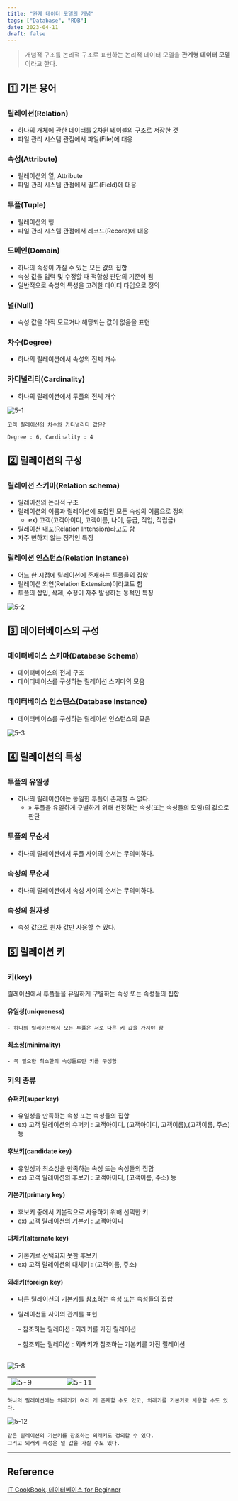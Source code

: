 ```yaml
---
title: "관계 데이터 모델의 개념"
tags: ["Database", "RDB"]
date: 2023-04-11
draft: false
---
```


> 개념적 구조를 논리적 구조로 표현하는 논리적 데이터 모델을 **관계형 데이터 모델**이라고 한다.

## :one: 기본 용어

### 릴레이션(Relation)

- 하나의 개체에 관한 데이터를 2차원 테이블의 구조로 저장한 것
- 파일 관리 시스템 관점에서 파일(File)에 대응

### 속성(Attribute)

- 릴레이션의 열, Attribute
- 파일 관리 시스템 관점에서 필드(Field)에 대응

### 투플(Tuple)

- 릴레이션의 행
- 파일 관리 시스템 관점에서 레코드(Record)에 대응

### 도메인(Domain)

- 하나의 속성이 가질 수 있는 모든 값의 집합
- 속성 값을 입력 및 수정할 때 적합성 판단의 기준이 됨
- 일반적으로 속성의 특성을 고려한 데이터 타입으로 정의

### 널(Null)

- 속성 값을 아직 모르거나 해당되는 값이 없음을 표현

### 차수(Degree)

- 하나의 릴레이션에서 속성의 전체 개수

### 카디널리티(Cardinality)

- 하나의 릴레이션에서 투플의 전체 개수

![5-1](https://raw.githubusercontent.com/yhuj79/blog-assets/main/230411/5-1.png)

    고객 릴레이션의 차수와 카디널리티 값은?

    Degree : 6, Cardinality : 4

## :two: 릴레이션의 구성

### 릴레이션 스키마(Relation schema)

- 릴레이션의 논리적 구조
- 릴레이션의 이름과 릴레이션에 포함된 모든 속성의 이름으로 정의
  - ex) 고객(고객아이디, 고객이름, 나이, 등급, 직업, 적립금)
- 릴레이션 내포(Relation Intension)라고도 함
- 자주 변하지 않는 정적인 특징

### 릴레이션 인스턴스(Relation Instance)

- 어느 한 시점에 릴레이션에 존재하는 투플들의 집합
- 릴레이션 외연(Relation Extension)이라고도 함
- 투플의 삽입, 삭제, 수정이 자주 발생하는 동적인 특징

![5-2](https://raw.githubusercontent.com/yhuj79/blog-assets/main/230411/5-2.png)

## :three: 데이터베이스의 구성

### 데이터베이스 스키마(Database Schema)

- 데이터베이스의 전체 구조
- 데이터베이스를 구성하는 릴레이션 스키마의 모음

### 데이터베이스 인스턴스(Database Instance)

- 데이터베이스를 구성하는 릴레이션 인스턴스의 모음

![5-3](https://raw.githubusercontent.com/yhuj79/blog-assets/main/230411/5-3.png)

## :four: 릴레이션의 특성

### 투플의 유일성

- 하나의 릴레이션에는 동일한 투플이 존재할 수 없다.
  - » 투플을 유일하게 구별하기 위해 선정하는 속성(또는 속성들의 모임)의 값으로 판단

### 투플의 무순서

- 하나의 릴레이션에서 투플 사이의 순서는 무의미하다.

### 속성의 무순서

- 하나의 릴레이션에서 속성 사이의 순서는 무의미하다.

### 속성의 원자성

- 속성 값으로 원자 값만 사용할 수 있다.

## :five: 릴레이션 키

### 키(key)

릴레이션에서 투플들을 유일하게 구별하는 속성 또는 속성들의 집합

#### 유일성(uniqueness)

    - 하나의 릴레이션에서 모든 투플은 서로 다른 키 값을 가져야 함

#### 최소성(minimality)

    - 꼭 필요한 최소한의 속성들로만 키를 구성함

### 키의 종류

#### 슈퍼키(super key)

- 유일성을 만족하는 속성 또는 속성들의 집합
- ex) 고객 릴레이션의 슈퍼키 : 고객아이디, (고객아이디, 고객이름),(고객이름, 주소) 등

#### 후보키(candidate key)

- 유일성과 최소성을 만족하는 속성 또는 속성들의 집합
- ex) 고객 릴레이션의 후보키 : 고객아이디, (고객이름, 주소) 등

#### 기본키(primary key)

- 후보키 중에서 기본적으로 사용하기 위해 선택한 키
- ex) 고객 릴레이션의 기본키 : 고객아이디

#### 대체키(alternate key)

- 기본키로 선택되지 못한 후보키
- ex) 고객 릴레이션의 대체키 : (고객이름, 주소)

#### 외래키(foreign key)

- 다른 릴레이션의 기본키를 참조하는 속성 또는 속성들의 집합
- 릴레이션들 사이의 관계를 표현

  – 참조하는 릴레이션 : 외래키를 가진 릴레이션

  – 참조되는 릴레이션 : 외래키가 참조하는 기본키를 가진 릴레이션

<br>

<img alt="5-8" src="https://raw.githubusercontent.com/yhuj79/blog-assets/main/230411/5-8.png"/>

<br>

<table>
  <tr>
    <td valign="top" width="63.1%"><img alt="5-9" src="https://raw.githubusercontent.com/yhuj79/blog-assets/main/230411/5-9.png"/></td>
    <td valign="top" width="38%"><img alt="5-11" src="https://raw.githubusercontent.com/yhuj79/blog-assets/main/230411/5-11.png"/></td>
  </tr>
</table>

    하나의 릴레이션에는 외래키가 여러 개 존재할 수도 있고, 외래키를 기본키로 사용할 수도 있다.

<img alt="5-12" src="https://raw.githubusercontent.com/yhuj79/blog-assets/main/230411/5-12.png"/>

    같은 릴레이션의 기본키를 참조하는 외래키도 정의할 수 있다.
    그리고 외래키 속성은 널 값을 가질 수도 있다.

---

## Reference

[IT CookBook, 데이터베이스 for Beginner](https://www.hanbit.co.kr/store/books/look.php?p_code=B6309667232)
